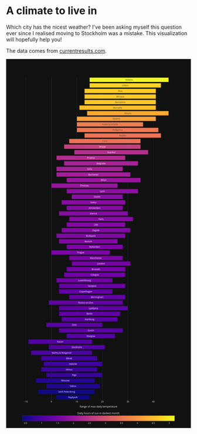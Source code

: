 # A climate to live in

Which city has the nicest weather? I've been asking myself this question ever since I realised moving to Stockholm was a mistake. This visualization will hopefully help you!

The data comes from [currentresults.com](https://www.currentresults.com/).

![A chart showing the amount of sunshine and temperature ranges for European cities](climate.png)
